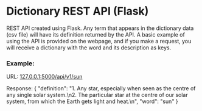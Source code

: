 # Dictionary REST API (Flask)

REST API created using Flask. Any term that appears in the dictionary data (csv file) will have its definition returned by the API. A basic example of using the API is provided on the webpage, and if you make a request, you will receive a dictionary with the word and its description as keys.

### Example:

URL: [127.0.0.1:5000/api/v1/sun](http://127.0.0.1:5000/api/v1/sun)

Response: {
    "definition": "1. Any star, especially when seen as the centre of any single solar system.\n2. The particular star at the centre of our solar system, from which the Earth gets light and heat.\n",
    "word": "sun"
}
